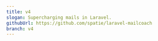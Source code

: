 ```yaml
---
title: v4
slogan: Supercharging mails in Laravel.
githubUrl: https://github.com/spatie/laravel-mailcoach
branch: v4
---
```

